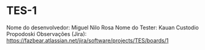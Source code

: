 # TES-1
Nome do desenvolvedor: Miguel Nilo Rosa
Nome do Tester: Kauan Custodio Propodoski
Observações (Jira): https://fazbear.atlassian.net/jira/software/projects/TES/boards/1
